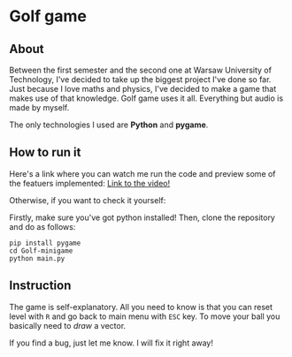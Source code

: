 # Golf game

## About

Between the first semester and the second one at Warsaw University of Technology, I've decided to take up the biggest 
project I've done so far. Just because I love maths and physics, I've decided to make a game that makes use of
that knowledge. Golf game uses it all. Everything but audio is made by myself.

The only technologies I used are **Python** and **pygame**.

## How to run it
Here's a link where you can watch me run the code and preview some of the featuers implemented:
[Link to the video!](https://youtu.be/V2uj7i7OpPQ)

Otherwise, if you want to check it yourself:

Firstly, make sure you've got python installed! Then, clone the repository and do as follows:

```
pip install pygame
cd Golf-minigame
python main.py
```

## Instruction

The game is self-explanatory. All you need to know is that you can reset level with `R` and go back to main menu with 
`ESC` key. To move your ball you basically need to _draw_ a vector.

If you find a bug, just let me know. I will fix it right away! 
